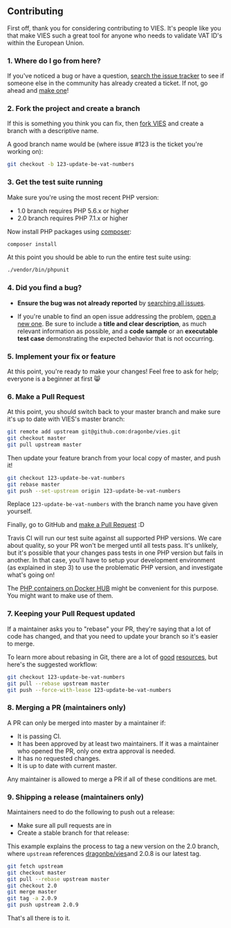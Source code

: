 ## Contributing

First off, thank you for considering contributing to VIES. It's people
like you that make VIES such a great tool for anyone who needs to validate
VAT ID's within the European Union.

### 1. Where do I go from here?

If you've noticed a bug or have a question, [search the issue tracker](https://github.com/dragonbe/vies/issues?q=something)
to see if someone else in the community has already created a ticket.
If not, go ahead and [make one](https://github.com/dragonbe/vies/issues/new)!

### 2. Fork the project and create a branch

If this is something you think you can fix, then
[fork VIES](https://help.github.com/articles/fork-a-repo)
and create a branch with a descriptive name.

A good branch name would be (where issue #123 is the ticket you're working on):

```sh
git checkout -b 123-update-be-vat-numbers
```

### 3. Get the test suite running

Make sure you're using the most recent PHP version:

- 1.0 branch requires PHP 5.6.x or higher
- 2.0 branch requires PHP 7.1.x or higher

Now install PHP packages using [composer](https://getcomposer.org):

```sh
composer install
```

At this point you should be able to run the entire test suite using:

```sh
./vendor/bin/phpunit
```

### 4. Did you find a bug?

* **Ensure the bug was not already reported** by [searching all
  issues](https://github.com/dragonbe/vies/issues?q=).

* If you're unable to find an open issue addressing the problem, [open a new
  one](https://github.com/dragonbe/vies/issues/new).  Be sure to
  include a **title and clear description**, as much relevant information as
  possible, and a **code sample** or an **executable test case** demonstrating
  the expected behavior that is not occurring.

### 5. Implement your fix or feature

At this point, you're ready to make your changes! Feel free to ask for help;
everyone is a beginner at first :smile_cat:

### 6. Make a Pull Request

At this point, you should switch back to your master branch and make sure it's
up to date with VIES's master branch:

```sh
git remote add upstream git@github.com:dragonbe/vies.git
git checkout master
git pull upstream master
```

Then update your feature branch from your local copy of master, and push it!

```sh
git checkout 123-update-be-vat-numbers
git rebase master
git push --set-upstream origin 123-update-be-vat-numbers
```

Replace `123-update-be-vat-numbers` with the branch name you have given yourself.

Finally, go to GitHub and
[make a Pull Request](https://help.github.com/articles/creating-a-pull-request)
:D

Travis CI will run our test suite against all supported PHP versions. We care
about quality, so your PR won't be merged until all tests pass. It's unlikely,
but it's possible that your changes pass tests in one PHP version but fails in
another. In that case, you'll have to setup your development environment (as
explained in step 3) to use the problematic PHP version, and investigate
what's going on!

The [PHP containers on Docker HUB](https://hub.docker.com/_/php) might be 
convenient for this purpose. You might want to make use of them.

### 7. Keeping your Pull Request updated

If a maintainer asks you to "rebase" your PR, they're saying that a lot of code
has changed, and that you need to update your branch so it's easier to merge.

To learn more about rebasing in Git, there are a lot of
[good](http://git-scm.com/book/en/Git-Branching-Rebasing)
[resources](https://help.github.com/articles/interactive-rebase),
but here's the suggested workflow:

```sh
git checkout 123-update-be-vat-numbers
git pull --rebase upstream master
git push --force-with-lease 123-update-be-vat-numbers
```

### 8. Merging a PR (maintainers only)

A PR can only be merged into master by a maintainer if:

* It is passing CI.
* It has been approved by at least two maintainers. If it was a maintainer who
  opened the PR, only one extra approval is needed.
* It has no requested changes.
* It is up to date with current master.

Any maintainer is allowed to merge a PR if all of these conditions are
met.

### 9. Shipping a release (maintainers only)

Maintainers need to do the following to push out a release:

* Make sure all pull requests are in
* Create a stable branch for that release:

This example explains the process to tag a new version on the 2.0 branch, where
`upstream` references [dragonbe/vies](https://github.com/dragonbe/vies)and 2.0.8 
is our latest tag.

  ```sh
  git fetch upstream
  git checkout master
  git pull --rebase upstream master
  git checkout 2.0
  git merge master
  git tag -a 2.0.9
  git push upstream 2.0.9 
  ```

That's all there is to it.